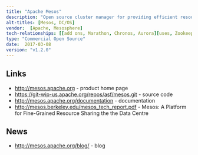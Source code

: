 ```yaml
---
title: "Apache Mesos"
description: "Open source cluster manager for providing efficient resource utilization across a cluster of servers through resource sharing and isolation. Allows a cluster of servers to be shared across diverse cluster computing frameworks so that different distributed workloads such as container orchestration, machine learning, analytics and stateful big data technologies can be run without interfering with each other. Has the ability to dynamically allocate resources across the servers as needed and delegates control over scheduling to the frameworks through an abstraction layer called a resource offer to support a wide array of computing frameworks. Resource isolation is implemented using a universal containeriser, supporting numerous containers including native Mesos containers and Docker containers. Fault tolerance of the Mesos instance in control of the cluster is implemented using Zookeeper. Started as a research project in the UC Berkeley RAD Lab, open sourced in 2011, with a v1.0 release in July 2016, which, included the \"unified containeriser\" and GPU-based scheduling. Written in C++, uses Google Protocol Buffers for messaging and serialization to allow frameworks to be written in a variety of languages including C++, Java, Python, Go, Haskell, and Scala. Under active development, open sourced under the Apache 2.0 licence, hosted on the Apache git repository and mirrored on GitHub. Software startup Mesosphere sells the Datacenter Operating System, a distributed operating system, based on Apache Mesos."
alt-titles: [Mesos, DC/OS]
vendor:  [Apache, Mesosphere]
tech-relationships: [[add ons, Marathon, Chronos, Aurora][uses, Zookeeper]]
type: "Commercial Open Source"
date:  2017-03-08
version: "v1.2.0"
---
```

## Links

* <http://mesos.apache.org> - product home page
* <https://git-wip-us.apache.org/repos/asf/mesos.git> - source code
* <http://mesos.apache.org/documentation> - documentation
* <http://mesos.berkeley.edu/mesos_tech_report.pdf> - Mesos: A Platform for Fine-Grained Resource Sharing the the Data Centre

## News

* <http://mesos.apache.org/blog/> - blog
